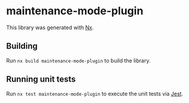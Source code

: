 # maintenance-mode-plugin

This library was generated with [Nx](https://nx.dev).

## Building

Run `nx build maintenance-mode-plugin` to build the library.

## Running unit tests

Run `nx test maintenance-mode-plugin` to execute the unit tests via [Jest](https://jestjs.io).
